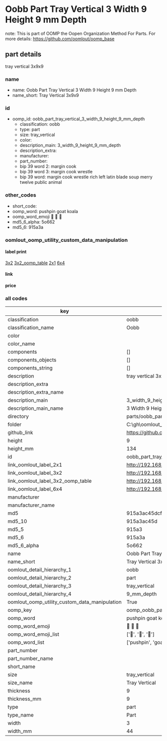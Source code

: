 # Oobb Part Tray Vertical 3 Width 9 Height 9 mm Depth  

note: This is part of OOMP the Oopen Organization Method For Parts. For more details: https://github.com/oomlout/oomp_base

##  part details
  



tray vertical 3x9x9



### name
* name: Oobb Part Tray Vertical 3 Width 9 Height 9 mm Depth
* name_short: Tray Vertical 3x9x9 
### id
* oomp_id: oobb_part_tray_vertical_3_width_9_height_9_mm_depth
  * classification: oobb
  * type: part
  * size: tray_vertical
  * color: 
  * description_main: 3_width_9_height_9_mm_depth
  * description_extra: 
  * manufacturer: 
  * part_number: 
  * bip 39 word 2: margin cook
  * bip 39 word 3: margin cook wrestle
  * bip 39 word: margin cook wrestle rich left latin blade soup merry twelve public animal

### other_codes
* short_code: 
* oomp_word: pushpin goat koala
* oomp_word_emoji :pushpin: :goat: :koala:
* md5_6_alpha: 5o662
* md5_6: 915a3a






### oomlout_oomp_utility_custom_data_manipulation
#### label print
[3x2](http://192.168.1.245:1112/?label=oomp%205o662)
[3x2_oomp_table](http://192.168.1.108:1112/?label=oomp%205o662)
[2x1](http://192.168.1.242:1112/?label=oomp%205o662)
[6x4](http://192.168.1.55:1112/?label=oomp%205o662)    

#### link

                              

#### price







### all codes 
| key | value |  
| --- | --- |  
| classification | oobb |  
| classification_name | Oobb |  
| color |  |  
| color_name |  |  
| components | [] |  
| components_objects | [] |  
| components_string | [] |  
| description | tray vertical 3x9x9 |  
| description_extra |  |  
| description_extra_name |  |  
| description_main | 3_width_9_height_9_mm_depth |  
| description_main_name | 3 Width 9 Height 9 mm Depth |  
| directory | parts/oobb_part_tray_vertical_3_width_9_height_9_mm_depth |  
| folder | C:\gh\oomlout_oobb_version_4_generated_parts\parts\oobb_part_tray_vertical_3_width_9_height_9_mm_depth |  
| github_link | https://github.com/oomlout/oomlout_oomp_part_src/tree/main/parts/oobb_part_tray_vertical_3_width_9_height_9_mm_depth |  
| height | 9 |  
| height_mm | 134 |  
| id | oobb_part_tray_vertical_3_width_9_height_9_mm_depth |  
| link_oomlout_label_2x1 | http://192.168.1.242:1112/?label=oomp%205o662 |  
| link_oomlout_label_3x2 | http://192.168.1.245:1112/?label=oomp%205o662 |  
| link_oomlout_label_3x2_oomp_table | http://192.168.1.108:1112/?label=oomp%205o662 |  
| link_oomlout_label_6x4 | http://192.168.1.55:1112/?label=oomp%205o662 |  
| manufacturer |  |  
| manufacturer_name |  |  
| md5 | 915a3ac45dcfe2e1f5bf9b95fc8bec3f |  
| md5_10 | 915a3ac45d |  
| md5_5 | 915a3 |  
| md5_6 | 915a3a |  
| md5_6_alpha | 5o662 |  
| name | Oobb Part Tray Vertical 3 Width 9 Height 9 mm Depth |  
| name_short | Tray Vertical 3x9x9  |  
| oomlout_detail_hierarchy_1 | oobb |  
| oomlout_detail_hierarchy_2 | part |  
| oomlout_detail_hierarchy_3 | tray_vertical |  
| oomlout_detail_hierarchy_4 | 9_mm_depth |  
| oomlout_oomp_utility_custom_data_manipulation | True |  
| oomp_key | oomp_oobb_part_tray_vertical_3_width_9_height_9_mm_depth |  
| oomp_word | pushpin goat koala |  
| oomp_word_emoji | :pushpin: :goat: :koala: |  
| oomp_word_emoji_list | [':pushpin:', ':goat:', ':koala:'] |  
| oomp_word_list | ['pushpin', 'goat', 'koala'] |  
| part_number |  |  
| part_number_name |  |  
| short_name |  |  
| size | tray_vertical |  
| size_name | Tray Vertical |  
| thickness | 9 |  
| thickness_mm | 9 |  
| type | part |  
| type_name | Part |  
| width | 3 |  
| width_mm | 44 |  

